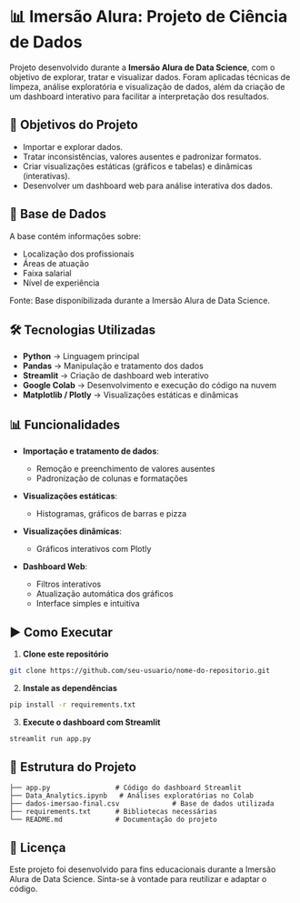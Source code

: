 # 📊 Imersão Alura: Projeto de Ciência de Dados

Projeto desenvolvido durante a **Imersão Alura de Data Science**, com o objetivo de explorar, tratar e visualizar dados. Foram aplicadas técnicas de limpeza, análise exploratória e visualização de dados, além da criação de um dashboard interativo para facilitar a interpretação dos resultados.

## 🚀 Objetivos do Projeto

* Importar e explorar dados.
* Tratar inconsistências, valores ausentes e padronizar formatos.
* Criar visualizações estáticas (gráficos e tabelas) e dinâmicas (interativas).
* Desenvolver um dashboard web para análise interativa dos dados.

## 📂 Base de Dados

A base contém informações sobre:

* Localização dos profissionais
* Áreas de atuação
* Faixa salarial
* Nível de experiência

Fonte: Base disponibilizada durante a Imersão Alura de Data Science.

## 🛠️ Tecnologias Utilizadas

* **Python** → Linguagem principal
* **Pandas** → Manipulação e tratamento dos dados
* **Streamlit** → Criação de dashboard web interativo
* **Google Colab** → Desenvolvimento e execução do código na nuvem
* **Matplotlib / Plotly** → Visualizações estáticas e dinâmicas

## 📊 Funcionalidades

* **Importação e tratamento de dados**:

  * Remoção e preenchimento de valores ausentes
  * Padronização de colunas e formatações
    
* **Visualizações estáticas**:

  * Histogramas, gráficos de barras e pizza
    
* **Visualizações dinâmicas**:

  * Gráficos interativos com Plotly
    
* **Dashboard Web**:

  * Filtros interativos
  * Atualização automática dos gráficos
  * Interface simples e intuitiva

## ▶️ Como Executar

1. **Clone este repositório**

```bash
git clone https://github.com/seu-usuario/nome-do-repositorio.git
```

2. **Instale as dependências**

```bash
pip install -r requirements.txt
```

3. **Execute o dashboard com Streamlit**

```bash
streamlit run app.py
```

## 📌 Estrutura do Projeto

```
├── app.py                # Código do dashboard Streamlit
├── Data_Analytics.ipynb   # Análises exploratórias no Colab
├── dados-imersao-final.csv             # Base de dados utilizada
├── requirements.txt      # Bibliotecas necessárias
└── README.md             # Documentação do projeto
```

## 📄 Licença

Este projeto foi desenvolvido para fins educacionais durante a Imersão Alura de Data Science.
Sinta-se à vontade para reutilizar e adaptar o código.
